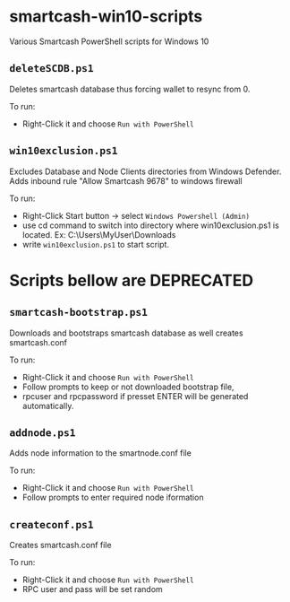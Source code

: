 # smartcash-win10-scripts
Various Smartcash PowerShell scripts for Windows 10

## `deleteSCDB.ps1`
Deletes smartcash database thus forcing wallet to resync from 0.

To run:
- Right-Click it and choose `Run with PowerShell`

## `win10exclusion.ps1`
Excludes Database and Node Clients directories from Windows Defender.
Adds inbound rule "Allow Smartcash 9678" to windows firewall

To run:
- Right-Click Start button -> select `Windows Powershell (Admin)`
- use cd command to switch into directory where win10exclusion.ps1 is located. Ex: C:\Users\MyUser\Downloads
- write `win10exclusion.ps1` to start script.

# Scripts bellow are DEPRECATED

## `smartcash-bootstrap.ps1`
Downloads and bootstraps smartcash database as well creates smartcash.conf

To run:
- Right-Click it and choose `Run with PowerShell`
- Follow prompts to keep or not downloaded bootstrap file,
- rpcuser and rpcpassword if presset ENTER will be generated automatically.

## `addnode.ps1`
Adds node information to the smartnode.conf file

To run:
- Right-Click it and choose `Run with PowerShell`
- Follow prompts to enter required node iformation

## `createconf.ps1`
Creates smartcash.conf file

To run:
- Right-Click it and choose `Run with PowerShell`
- RPC user and pass will be set random
